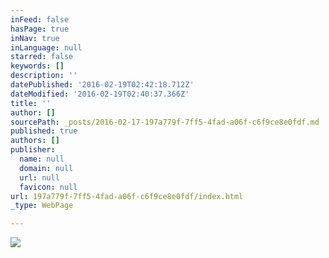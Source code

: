 ```yaml
---
inFeed: false
hasPage: true
inNav: true
inLanguage: null
starred: false
keywords: []
description: ''
datePublished: '2016-02-19T02:42:18.712Z'
dateModified: '2016-02-19T02:40:37.366Z'
title: ''
author: []
sourcePath: _posts/2016-02-17-197a779f-7ff5-4fad-a06f-c6f9ce8e0fdf.md
published: true
authors: []
publisher:
  name: null
  domain: null
  url: null
  favicon: null
url: 197a779f-7ff5-4fad-a06f-c6f9ce8e0fdf/index.html
_type: WebPage

---
```

![](https://s3-us-west-2.amazonaws.com/the-grid-img/p/ba75b5d98ef5b67886190163ed7bcf647bc52289.jpg)